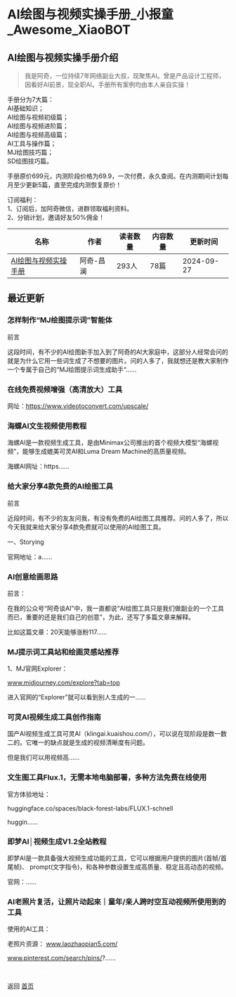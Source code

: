 # AI绘图与视频实操手册_小报童_Awesome_XiaoBOT

## AI绘图与视频实操手册介绍
> 我是阿奇，一位持续7年网络副业大叔，现聚焦AI。曾是产品设计工程师，因看好AI前景，现全职AI。手册所有案例均由本人亲自实操！    
    
手册分为7大篇：    
AI基础知识；    
AI绘图与视频初级篇；    
AI绘图与视频进阶篇；    
AI绘图与视频高级篇；    
AI工具与操作篇；    
MJ绘图技巧篇；    
SD绘图技巧篇。    
    
手册原价699元，内测阶段价格为69.9，一次付费，永久查阅。在内测期间计划每月至少更新5篇，直至完成内测恢复原价！    
    
订阅福利：    
1、订阅后，加阿奇微信，进群领取福利资料。    
2、分销计划，邀请好友50%佣金！  
  


|名称|作者|读者数量|内容数量|更新时间|
|---|---|---|---|---|
|[AI绘图与视频实操手册](https://xiaobot.net/p/aqai7688?refer=0b133df9-27dc-423b-8101-639049001c13)|阿奇-昌澜|293人|78篇|2024-09-27|

## 最近更新
### 怎样制作“MJ绘图提示词”智能体

前言

这段时间，有不少的AI绘图新手加入到了阿奇的AI大家庭中，这部分人经常会问的就是为什么它用一些词生成了不想要的图片。问的人多了，我就想还是教大家制作一个专属于自己的“MJ绘图提示词生成助手“......

### 在线免费视频增强（高清放大）工具

网址：https://www.videotoconvert.com/upscale/

### 海螺AI文生视频使用教程

海螺AI是一款视频生成工具，是由Minimax公司推出的首个视频大模型“海螺视频”，能够生成媲美可灵AI和Luma Dream Machine的高质量视频。

海螺AI网址：https......

### 给大家分享4款免费的AI绘图工具

前言

近段时间，有不少的友友问我，有没有免费的AI绘图工具推荐。问的人多了，所以今天我就来给大家分享4款免费就可以使用的AI绘图工具。

一、Storying

官网地址：a......

### AI创意绘画思路

前言：

在我的公众号“阿奇谈AI”中，我一直都说“AI绘图工具只是我们做副业的一个工具而已，重要的还是我们自己的创意”，为此，还写了多篇文章来解释。

比如这篇文章：20天能够涨粉117......

### MJ提示词工具站和绘画灵感站推荐

1、MJ官网Explorer：

www.midjourney.com/explore?tab=top

进入官网的“Explorer”就可以看到别人生成的一......

### 可灵AI视频生成工具创作指南

国产AI视频生成工具可灵AI（klingai.kuaishou.com/），可以说在现阶段是数一数二的。它唯一的缺点就是生成的视频清晰度有问题。

但是我们可以用视频高......

### 文生图工具Flux.1，无需本地电脑部署，多种方法免费在线使用

官方体验地址：

huggingface.co/spaces/black-forest-labs/FLUX.1-schnell

huggin......

### 即梦AI│视频生成V1.2全站教程

即梦AI是一款具备强大视频生成功能的工具，它可以根据用户提供的图片(首帧/首尾帧)、
prompt(文字指令)，和各种参数设置生成高质量、稳定且高动态的视频。

官网：......

### AI老照片复活，让照片动起來｜童年/亲人跨时空互动视频所使用到的工具

使用的AI工具：

老照片资源： www.laozhaopian5.com/

www.pinterest.com/search/pins/?......


<a href="https://github.com/Reno9527/awesome-xiaobot" style="color: white; text-decoration: none;">awesome-xiaobot</a>

返回 [首页](../README.md)
